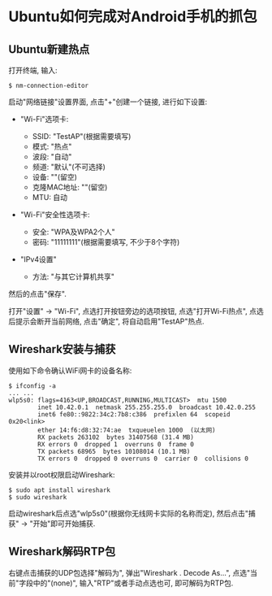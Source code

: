 # Ubuntu如何完成对Android手机的抓包

## Ubuntu新建热点
打开终端, 输入:
```
$ nm-connection-editor
```
启动"网络链接"设置界面, 点击"+"创建一个链接, 进行如下设置:
* "Wi-Fi"选项卡:
  * SSID: "TestAP"(根据需要填写)
  * 模式: "热点"
  * 波段: "自动"
  * 频道: "默认"(不可选择)
  * 设备: ""(留空)
  * 克隆MAC地址: ""(留空)
  * MTU: 自动

* "Wi-Fi"安全性选项卡:
  * 安全: "WPA及WPA2个人"
  * 密码: "11111111"(根据需要填写, 不少于8个字符)

* "IPv4设置"
  * 方法: "与其它计算机共享"

然后的点击"保存".

打开"设置" -> "Wi-Fi", 点选打开按钮旁边的选项按钮, 点选"打开Wi-Fi热点", 点选后提示会断开当前网络, 点击"确定", 将自动启用"TestAP"热点.

## Wireshark安装与捕获
使用如下命令确认WiFi网卡的设备名称:
```
$ ifconfig -a
... ...
wlp5s0: flags=4163<UP,BROADCAST,RUNNING,MULTICAST>  mtu 1500
        inet 10.42.0.1  netmask 255.255.255.0  broadcast 10.42.0.255
        inet6 fe80::9822:34c2:7b8:c386  prefixlen 64  scopeid 0x20<link>
        ether 14:f6:d8:32:74:ae  txqueuelen 1000  (以太网)
        RX packets 263102  bytes 31407568 (31.4 MB)
        RX errors 0  dropped 1  overruns 0  frame 0
        TX packets 68965  bytes 10108014 (10.1 MB)
        TX errors 0  dropped 0 overruns 0  carrier 0  collisions 0
```
安装并以root权限启动Wireshark:
```
$ sudo apt install wireshark
$ sudo wireshark
```
启动wireshark后点选"wlp5s0"(根据你无线网卡实际的名称而定), 然后点击"捕获" -> "开始"即可开始捕获.

## Wireshark解码RTP包
右键点击捕获的UDP包选择"解码为", 弹出"Wireshark . Decode As...", 点选"当前"字段中的"(none)", 输入"RTP"或者手动点选也可, 即可解码为RTP包. 